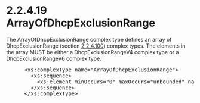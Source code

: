 <html dir="LTR" xmlns:mshelp="http://msdn.microsoft.com/mshelp" xmlns:ddue="http://ddue.schemas.microsoft.com/authoring/2003/5" xmlns:xlink="http://www.w3.org/1999/xlink" xmlns:tool="http://www.microsoft.com/tooltip">
 <body>
 <div id="header">
 <h1 class="heading">2.2.4.19 ArrayOfDhcpExclusionRange</h1>
 </div>
 <div id="mainSection">
 <div id="mainBody">
 <div id="allHistory" class="saveHistory"></div>
 <div id="sectionSection0" class="section" name="collapseableSection">
 

<p>The ArrayOfDhcpExclusionRange complex type defines an array
of DhcpExclusionRange (section <a href="8d08afb4-2f37-48cf-954a-7dc706c2ff6f.md">2.2.4.100</a>) complex types.
The elements in the array MUST be either a DhcpExclusionRangeV4 complex type or
a DhcpExclusionRangeV6 complex type. </p>

<dl>
<dd>
<div><pre> &lt;xs:complexType name=&quot;ArrayOfDhcpExclusionRange&quot;&gt;
   &lt;xs:sequence&gt;
     &lt;xs:element minOccurs=&quot;0&quot; maxOccurs=&quot;unbounded&quot; name=&quot;DhcpExclusionRange&quot; nillable=&quot;true&quot; type=&quot;ipam:DhcpExclusionRange&quot; /&gt;
   &lt;/xs:sequence&gt;
 &lt;/xs:complexType&gt;
</pre></div>
</dd></dl>


 </div>
 </div>
 </div>
 </body>
</html>